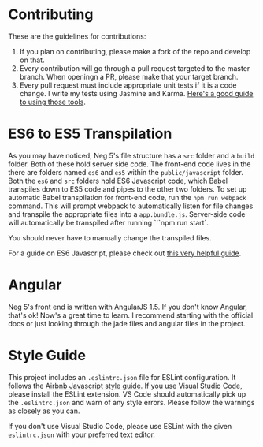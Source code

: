 # Contributing
These are the guidelines for contributions:

1. If you plan on contributing, please make a fork of the repo and develop
on that.
2. Every contribution will go through a pull request targeted to the master branch. When openingn a PR, please make that your target branch.
3. Every pull request must include appropriate unit tests if it is a code change.
I write my tests using Jasmine and Karma. [Here's a good guide to using those tools](https://scotch.io/tutorials/testing-angularjs-with-jasmine-and-karma-part-1).
 

# ES6 to ES5 Transpilation
As you may have noticed, Neg 5's file structure has a ```src``` folder
and a ```build``` folder. Both of these hold server side code. The front-end code lives in the 
there are folders named ```es6``` and ```es5``` within the ```public/javascript``` folder.
Both the ```es6``` and ```src``` folders hold ES6 Javascript code, which Babel
transpiles down to ES5 code and pipes to the other two folders. To set up automatic
Babel transpilation for front-end code, run the ```npm run webpack``` command. This will prompt webpack to
automatically listen for file changes and transpile the appropriate files into a
```app.bundle.js```. Server-side code will automatically be transpiled after running ```npm run start`.

You should never have to manually change the transpiled files.

For a guide on ES6 Javascript, please check out [this very helpful guide](https://github.com/lukehoban/es6features).

# Angular

Neg 5's front end is written with AngularJS 1.5. If you don't know Angular, that's ok!
Now's a great time to learn. I recommend starting with the official docs or just 
looking through the jade files and angular files in the project.

# Style Guide
This project includes an ```.eslintrc.json``` file for ESLint configuration.
It follows the [Airbnb Javascript style guide.](https://github.com/airbnb/javascript)
If you use Visual Studio Code, please install the ESLint extension.
VS Code should automatically pick up the ```.eslintrc.json``` and warn of any
style errors. Please follow the warnings as closely as you can.

If you don't use Visual Studio Code, please use ESLint with the given
```eslintrc.json``` with your preferred text editor.  


